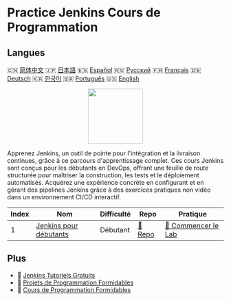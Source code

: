 # Practice Jenkins Cours de Programmation

## Langues

🇨🇳 [简体中文](README_zh.md) 🇯🇵 [日本語](README_ja.md) 🇪🇸 [Español](README_es.md) 🇷🇺 [Русский](README_ru.md) 🇫🇷 [Français](README_fr.md) 🇩🇪 [Deutsch](README_de.md) 🇰🇷 [한국어](README_ko.md) 🇧🇷 [Português](README_pt.md) 🇺🇸 [English](README.md) 

<div align="center">
<img width="128px" src="https://file.labex.io/path/VtELSfa4h1jh.png">
</div>

Apprenez Jenkins, un outil de pointe pour l'intégration et la livraison continues, grâce à ce parcours d'apprentissage complet. Ces cours Jenkins sont conçus pour les débutants en DevOps, offrant une feuille de route structurée pour maîtriser la construction, les tests et le déploiement automatisés. Acquérez une expérience concrète en configurant et en gérant des pipelines Jenkins grâce à des exercices pratiques non vidéo dans un environnement CI/CD interactif.

|   Index | Nom                                                                         | Difficulté   | Repo                                                           | Pratique                                                                 |
|---------|-----------------------------------------------------------------------------|--------------|----------------------------------------------------------------|--------------------------------------------------------------------------|
|       1 | [Jenkins pour débutants](https://labex.io/fr/courses/jenkins-for-beginners) | Débutant     | [🔗 Repo](https://github.com/labex-labs/jenkins-for-beginners) | [🚀 Commencer le Lab](https://labex.io/fr/courses/jenkins-for-beginners) |

## Plus

- 🔗 [Jenkins Tutoriels Gratuits](https://github.com/labex-labs/jenkins-free-tutorials)
- 🔗 [Projets de Programmation Formidables](https://github.com/labex-labs/awesome-programming-projects)
- 🔗 [Cours de Programmation Formidables](https://github.com/labex-labs/awesome-programming-courses)

